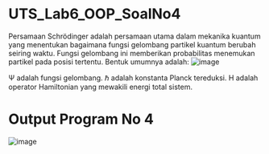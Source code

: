# UTS_Lab6_OOP_SoalNo4

Persamaan Schrödinger adalah persamaan utama dalam mekanika kuantum yang menentukan bagaimana fungsi gelombang partikel kuantum berubah seiring waktu. Fungsi gelombang ini memberikan probabilitas menemukan partikel pada posisi tertentu. Bentuk umumnya adalah:
![image](https://github.com/Fadhilsrg/UTS_Lab6_OOP_SoalNo4/assets/115153818/df6d4523-df6e-4d1c-af3f-11e0f8150fe4)

Ψ adalah fungsi gelombang.
ℏ adalah konstanta Planck tereduksi.
H adalah operator Hamiltonian yang mewakili energi total sistem.

# Output Program No 4

![image](https://github.com/Fadhilsrg/UTS_Lab6_OOP_SoalNo4/assets/115153818/30fad228-ce72-40a4-a016-0d32fbc0698a)

